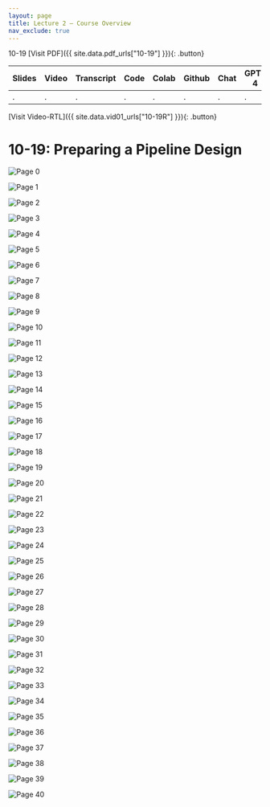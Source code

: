 ```yaml
---
layout: page
title: Lecture 2 – Course Overview
nav_exclude: true
---
```

10-19
[Visit PDF]({{ site.data.pdf_urls["10-19"] }}){: .button}

| Slides | Video | Transcript | Code | Colab | Github | Chat | GPT-4 | LLaMA | Galactica |
| ------ | ----- | ---------- | ---- | ----- | ------ | ---- | ----- | ----- | --------- |
| .      | .     | .          | .    | .     | .      | .    | .     | .     | .          |

[Visit Video-RTL]({{ site.data.vid01_urls["10-19R"] }}){: .button}
# 10-19: Preparing a Pipeline Design

![Page 0]( /CivEng112/assets/slides/10-19/10-19_Lecture.pdf-page0.png )

![Page 1]( /CivEng112/assets/slides/10-19/10-19_Lecture.pdf-page1.png )

![Page 2]( /CivEng112/assets/slides/10-19/10-19_Lecture.pdf-page2.png )

![Page 3]( /CivEng112/assets/slides/10-19/10-19_Lecture.pdf-page3.png )

![Page 4]( /CivEng112/assets/slides/10-19/10-19_Lecture.pdf-page4.png )

![Page 5]( /CivEng112/assets/slides/10-19/10-19_Lecture.pdf-page5.png )

![Page 6]( /CivEng112/assets/slides/10-19/10-19_Lecture.pdf-page6.png )

![Page 7]( /CivEng112/assets/slides/10-19/10-19_Lecture.pdf-page7.png )

![Page 8]( /CivEng112/assets/slides/10-19/10-19_Lecture.pdf-page8.png )

![Page 9]( /CivEng112/assets/slides/10-19/10-19_Lecture.pdf-page9.png )

![Page 10]( /CivEng112/assets/slides/10-19/10-19_Lecture.pdf-page10.png )

![Page 11]( /CivEng112/assets/slides/10-19/10-19_Lecture.pdf-page11.png )

![Page 12]( /CivEng112/assets/slides/10-19/10-19_Lecture.pdf-page12.png )

![Page 13]( /CivEng112/assets/slides/10-19/10-19_Lecture.pdf-page13.png )

![Page 14]( /CivEng112/assets/slides/10-19/10-19_Lecture.pdf-page14.png )

![Page 15]( /CivEng112/assets/slides/10-19/10-19_Lecture.pdf-page15.png )

![Page 16]( /CivEng112/assets/slides/10-19/10-19_Lecture.pdf-page16.png )

![Page 17]( /CivEng112/assets/slides/10-19/10-19_Lecture.pdf-page17.png )

![Page 18]( /CivEng112/assets/slides/10-19/10-19_Lecture.pdf-page18.png )

![Page 19]( /CivEng112/assets/slides/10-19/10-19_Lecture.pdf-page19.png )

![Page 20]( /CivEng112/assets/slides/10-19/10-19_Lecture.pdf-page20.png )

![Page 21]( /CivEng112/assets/slides/10-19/10-19_Lecture.pdf-page21.png )

![Page 22]( /CivEng112/assets/slides/10-19/10-19_Lecture.pdf-page22.png )

![Page 23]( /CivEng112/assets/slides/10-19/10-19_Lecture.pdf-page23.png )

![Page 24]( /CivEng112/assets/slides/10-19/10-19_Lecture.pdf-page24.png )

![Page 25]( /CivEng112/assets/slides/10-19/10-19_Lecture.pdf-page25.png )

![Page 26]( /CivEng112/assets/slides/10-19/10-19_Lecture.pdf-page26.png )

![Page 27]( /CivEng112/assets/slides/10-19/10-19_Lecture.pdf-page27.png )

![Page 28]( /CivEng112/assets/slides/10-19/10-19_Lecture.pdf-page28.png )

![Page 29]( /CivEng112/assets/slides/10-19/10-19_Lecture.pdf-page29.png )

![Page 30]( /CivEng112/assets/slides/10-19/10-19_Lecture.pdf-page30.png )

![Page 31]( /CivEng112/assets/slides/10-19/10-19_Lecture.pdf-page31.png )

![Page 32]( /CivEng112/assets/slides/10-19/10-19_Lecture.pdf-page32.png )

![Page 33]( /CivEng112/assets/slides/10-19/10-19_Lecture.pdf-page33.png )

![Page 34]( /CivEng112/assets/slides/10-19/10-19_Lecture.pdf-page34.png )

![Page 35]( /CivEng112/assets/slides/10-19/10-19_Lecture.pdf-page35.png )

![Page 36]( /CivEng112/assets/slides/10-19/10-19_Lecture.pdf-page36.png )

![Page 37]( /CivEng112/assets/slides/10-19/10-19_Lecture.pdf-page37.png )

![Page 38]( /CivEng112/assets/slides/10-19/10-19_Lecture.pdf-page38.png )

![Page 39]( /CivEng112/assets/slides/10-19/10-19_Lecture.pdf-page39.png )

![Page 40]( /CivEng112/assets/slides/10-19/10-19_Lecture.pdf-page40.png )

